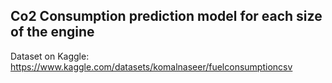 ## Co2 Consumption prediction model for each size of the engine
Dataset on Kaggle: https://www.kaggle.com/datasets/komalnaseer/fuelconsumptioncsv
